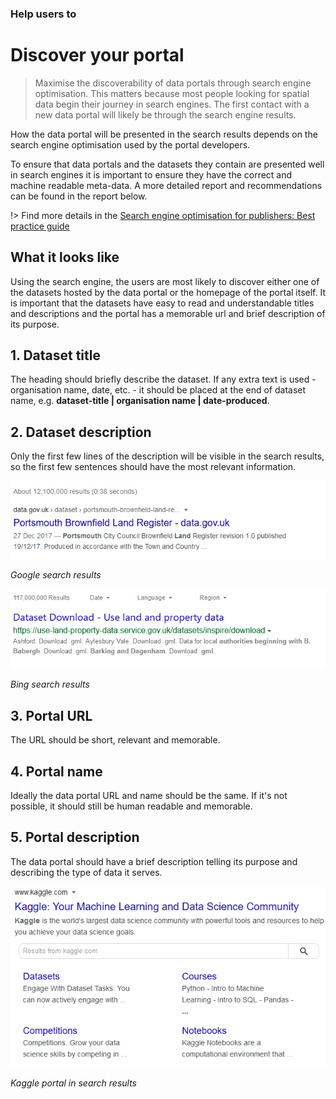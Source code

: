 ### Help users to
# Discover your portal

> Maximise the discoverability of data portals through search engine optimisation. This matters because most people looking for spatial data begin their journey in search engines. The first contact with a new data portal will likely be through the search engine results.

How the data portal will be presented in the search results depends on the search engine optimisation used by the portal developers. 

To ensure that data portals and the datasets they contain are presented well in search engines it is important to ensure they have the correct and machine readable meta-data. 
A more detailed report and recommendations can be found in the report below.

!> Find more details in the [Search engine optimisation for publishers: Best practice guide](https://www.gov.uk/government/publications/search-engine-optimisation-for-publishers-best-practice-guide)
## What it looks like

Using the search engine, the users are most likely to discover either one of the datasets hosted by the data portal or the homepage of the portal itself. It is important that the datasets have easy to read and understandable titles and descriptions and the portal has a memorable url and brief description of its purpose.

## 1. Dataset title

The heading should briefly describe the dataset. If any extra text is used - organisation name, date, etc. - it should be placed at the end of dataset name, e.g. **dataset-title | organisation name | date-produced**.

## 2. Dataset description

Only the first few lines of the description will be visible in the search results, so the first few sentences should have the most relevant information.

<div class="image-container">

![Google results](../../_media/stage-1/google-search-results.png)

*Google search results*

![Big results](../../_media/stage-1/bing-search-results.png)

*Bing search results*

</div>

## 3. Portal URL

The URL should be short, relevant and memorable.

## 4. Portal name

Ideally the data portal URL and name should be the same. If it's not possible, it should still be human readable and memorable.

## 5. Portal description

The data portal should have a brief description telling its purpose and describing the type of data it serves.

<div class="image-container">

![Google results](../../_media/stage-1/kaggle-in-google.png)

*Kaggle portal in search results*

</div>
